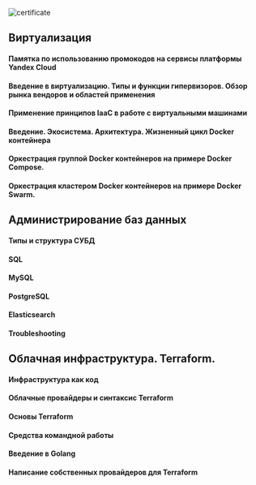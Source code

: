 ![certificate](https://user-images.githubusercontent.com/10263785/183571092-bd40c837-07ab-4eb8-b519-1ff63e086d62.jpg)


## Виртуализация
#### Памятка по использованию промокодов на сервисы платформы Yandex Cloud
#### Введение в виртуализацию. Типы и функции гипервизоров. Обзор рынка вендоров и областей применения
#### Применение принципов IaaC в работе с виртуальными машинами
#### Введение. Экосистема. Архитектура. Жизненный цикл Docker контейнера
#### Оркестрация группой Docker контейнеров на примере Docker Compose.
#### Оркестрация кластером Docker контейнеров на примере Docker Swarm.

## Администрирование баз данных
#### Типы и структура СУБД
#### SQL
#### MySQL
#### PostgreSQL
#### Elasticsearch
#### Troubleshooting

## Облачная инфраструктура. Terraform.
#### Инфраструктура как код
#### Облачные провайдеры и синтаксис Terraform
#### Основы Terraform
#### Средства командной работы
#### Введение в Golang
#### Написание собственных провайдеров для Terraform

